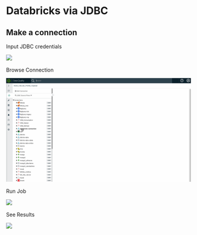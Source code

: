 # Databricks via JDBC

## Make a connection



Input JDBC credentials

![](<../../../.gitbook/assets/make\_a\_connection (3).gif>)

Browse Connection

![](../../../.gitbook/assets/browse.gif)

Run Job

![](../../../.gitbook/assets/browse\_databricks\_2.gif)



See Results

![](../../../.gitbook/assets/see\_results.gif)





